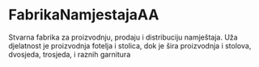 # FabrikaNamjestajaAA
Stvarna fabrika za proizvodnju, prodaju i distribuciju namještaja. 
Uža djelatnost je proizvodnja fotelja i stolica, dok je šira proizvodnja i stolova, dvosjeda, trosjeda, i raznih garnitura
